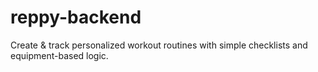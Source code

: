 # reppy-backend
Create &amp; track personalized workout routines with simple checklists and equipment-based logic.
